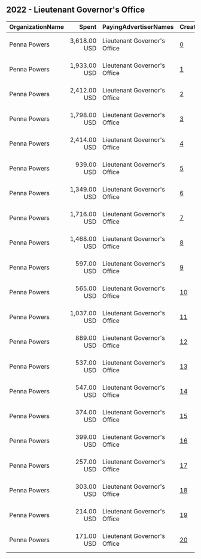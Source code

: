 ## 2022 - Lieutenant Governor's Office 
|OrganizationName|Spent|PayingAdvertiserNames|CreativeUrls|Impressions|Genders|AgeBrackets|CountryCodes|BillingAddresses|CandidateBallotInformation|
|:---|---:|:---|:---|---:|:---|:---|:---|:---|:---|
|Penna Powers|3,618.00 USD|Lieutenant Governor's Office|[0](https://www.snap.com/political-ads/asset/db274b5d4f1f89f7a8227c0a91ae9a2fc94b7d9276f67d78d2528d2a8f5b513f?mediaType=mp4)|534,965||18-24|united states|"1706 S Major St.,Salt Lake City,84115,US"||
|Penna Powers|1,933.00 USD|Lieutenant Governor's Office|[1](https://www.snap.com/political-ads/asset/3e4c6b0a3b73507aca4df800413b85916fcbbf31b0cedcd6701f948db311af50?mediaType=mp4)|275,068||18-24|united states|"1706 S Major St.,Salt Lake City,84115,US"||
|Penna Powers|2,412.00 USD|Lieutenant Governor's Office|[2](https://www.snap.com/political-ads/asset/ffc9675f5abc9aa778fe769d705e1f5ae81ec661c8c699070d8c79300a66b110?mediaType=mp4)|274,187||18-24|united states|"1706 S Major St.,Salt Lake City,84115,US"||
|Penna Powers|1,798.00 USD|Lieutenant Governor's Office|[3](https://www.snap.com/political-ads/asset/9ca902f01a317a014773401ad1d8fe96384be974faad7ff2288db5507c873297?mediaType=mp4)|257,859||18-24|united states|"1706 S Major St.,Salt Lake City,84115,US"||
|Penna Powers|2,414.00 USD|Lieutenant Governor's Office|[4](https://www.snap.com/political-ads/asset/6ffe0871c6fd7ea91c4a232199bda0b31a5471fb231d7661a163ee89dd617c50?mediaType=mp4)|207,899||18-24|united states|"1706 S Major St.,Salt Lake City,84115,US"||
|Penna Powers|939.00 USD|Lieutenant Governor's Office|[5](https://www.snap.com/political-ads/asset/2eaca4f0760f54801f25ed70a4db22328bd97ad7f5927e4039d660434d85d264?mediaType=mp4)|189,537||18-34|united states|"1706 S Major St.,Salt Lake City,84115,US"||
|Penna Powers|1,349.00 USD|Lieutenant Governor's Office|[6](https://www.snap.com/political-ads/asset/91de9b52978a155c222e3fcff70d6980acd2dbefeaa4fcb20d84ecfb3b072f09?mediaType=mp4)|152,816||18-24|united states|"1706 S Major St.,Salt Lake City,84115,US"||
|Penna Powers|1,716.00 USD|Lieutenant Governor's Office|[7](https://www.snap.com/political-ads/asset/aa4d7c30b331ac1d9f621856daf6d9ea91b194af9c4ba9277ab226b547c8b3cb?mediaType=mp4)|143,097||18-24|united states|"1706 S Major St.,Salt Lake City,84115,US"||
|Penna Powers|1,468.00 USD|Lieutenant Governor's Office|[8](https://www.snap.com/political-ads/asset/cffc15376c30bab82575632c15aba718e80b0cf133a1147884b0dd97c0d8fca8?mediaType=mp4)|122,565||18-24|united states|"1706 S Major St.,Salt Lake City,84115,US"||
|Penna Powers|597.00 USD|Lieutenant Governor's Office|[9](https://www.snap.com/political-ads/asset/7a33193736cae559ab15d299397063af1242838aa32ab8387e8e6edc44682f16?mediaType=mp4)|121,515||18-34|united states|"1706 S Major St.,Salt Lake City,84115,US"||
|Penna Powers|565.00 USD|Lieutenant Governor's Office|[10](https://www.snap.com/political-ads/asset/7a33193736cae559ab15d299397063af1242838aa32ab8387e8e6edc44682f16?mediaType=mp4)|116,260||18-34|united states|"1706 S Major St.,Salt Lake City,84115,US"||
|Penna Powers|1,037.00 USD|Lieutenant Governor's Office|[11](https://www.snap.com/political-ads/asset/30d9d384707e03455521675c82db274d12bcc1e474aa69793bb1d1a1ec926fb4?mediaType=mp4)|109,718||18-24|united states|"1706 S Major St.,Salt Lake City,84115,US"||
|Penna Powers|889.00 USD|Lieutenant Governor's Office|[12](https://www.snap.com/political-ads/asset/8b4d48d2e886c9ac5340a9b3f463d8b66cf7b92fdfffa811817f72d6e195bdba?mediaType=mp4)|93,393||18-24|united states|"1706 S Major St.,Salt Lake City,84115,US"||
|Penna Powers|537.00 USD|Lieutenant Governor's Office|[13](https://www.snap.com/political-ads/asset/2c18254019dcefafb88f9055b5bfb11a3d61ab699e2866a2ef94dfa9195d22b7?mediaType=mp4)|53,747||18-24|united states|"1706 S Major St.,Salt Lake City,84115,US"||
|Penna Powers|547.00 USD|Lieutenant Governor's Office|[14](https://www.snap.com/political-ads/asset/db274b5d4f1f89f7a8227c0a91ae9a2fc94b7d9276f67d78d2528d2a8f5b513f?mediaType=mp4)|43,992||18-24|united states|"1706 S Major St.,Salt Lake City,84115,US"||
|Penna Powers|374.00 USD|Lieutenant Governor's Office|[15](https://www.snap.com/political-ads/asset/2be331bb5e5d7ee4320e8817e3e27123cdf98d071368b88bdcd8cd49a56cff04?mediaType=mp4)|39,807||18-24|united states|"1706 S Major St.,Salt Lake City,84115,US"||
|Penna Powers|399.00 USD|Lieutenant Governor's Office|[16](https://www.snap.com/political-ads/asset/9ca902f01a317a014773401ad1d8fe96384be974faad7ff2288db5507c873297?mediaType=mp4)|32,124||18-24|united states|"1706 S Major St.,Salt Lake City,84115,US"||
|Penna Powers|257.00 USD|Lieutenant Governor's Office|[17](https://www.snap.com/political-ads/asset/e7eebfb298071b5a35297013f71f8064efa81887ff6447ffd311e678cad002b5?mediaType=mp4)|24,352||18-24|united states|"1706 S Major St.,Salt Lake City,84115,US"||
|Penna Powers|303.00 USD|Lieutenant Governor's Office|[18](https://www.snap.com/political-ads/asset/3e4c6b0a3b73507aca4df800413b85916fcbbf31b0cedcd6701f948db311af50?mediaType=mp4)|24,301||18-24|united states|"1706 S Major St.,Salt Lake City,84115,US"||
|Penna Powers|214.00 USD|Lieutenant Governor's Office|[19](https://www.snap.com/political-ads/asset/fcca9f3f92a24ffabd94d28ce9e0a48d98eccbf8d810f2dc999fc40a10fcce1d?mediaType=mp4)|21,729||18-24|united states|"1706 S Major St.,Salt Lake City,84115,US"||
|Penna Powers|171.00 USD|Lieutenant Governor's Office|[20](https://www.snap.com/political-ads/asset/255f036f85ca0ed3f9ed9cda796b8ef55278b619a609e638df083749045901ab?mediaType=mp4)|16,589||18-24|united states|"1706 S Major St.,Salt Lake City,84115,US"||
